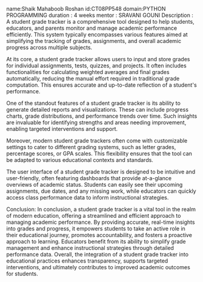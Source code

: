 name:Shaik Mahaboob Roshan
id:CT08PP548
domain:PYTHON PROGRAMMING
duration : 4 weeks
mentor : SRAVANI GOUNI
Description : 
A student grade tracker is a comprehensive tool designed to help students, educators, and parents monitor and manage academic performance efficiently. This system typically encompasses various features aimed at simplifying the tracking of grades, assignments, and overall academic progress across multiple subjects.

At its core, a student grade tracker allows users to input and store grades for individual assignments, tests, quizzes, and projects. It often includes functionalities for calculating weighted averages and final grades automatically, reducing the manual effort required in traditional grade computation. This ensures accurate and up-to-date reflection of a student's performance.

One of the standout features of a student grade tracker is its ability to generate detailed reports and visualizations. These can include progress charts, grade distributions, and performance trends over time. Such insights are invaluable for identifying strengths and areas needing improvement, enabling targeted interventions and support.

Moreover, modern student grade trackers often come with customizable settings to cater to different grading systems, such as letter grades, percentage scores, or GPA scales. This flexibility ensures that the tool can be adapted to various educational contexts and standards.

The user interface of a student grade tracker is designed to be intuitive and user-friendly, often featuring dashboards that provide at-a-glance overviews of academic status. Students can easily see their upcoming assignments, due dates, and any missing work, while educators can quickly access class performance data to inform instructional strategies.

Conclusion: 
In conclusion, a student grade tracker is a vital tool in the realm of modern education, offering a streamlined and efficient approach to managing academic performance. By providing accurate, real-time insights into grades and progress, it empowers students to take an active role in their educational journey, promotes accountability, and fosters a proactive approach to learning. Educators benefit from its ability to simplify grade management and enhance instructional strategies through detailed performance data. Overall, the integration of a student grade tracker into educational practices enhances transparency, supports targeted interventions, and ultimately contributes to improved academic outcomes for students.
